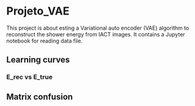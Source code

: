 # Projeto_VAE
This project is about esting a Variational auto encoder (VAE) algorithm to reconstruct the shower energy from IACT images. It contains a Jupyter notebook for reading data file.

## Learning curves
### E_rec vs E_true

## Matrix confusion
